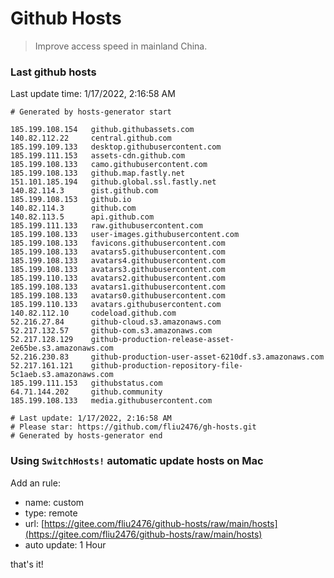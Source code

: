 # Github Hosts

> Improve access speed in mainland China.

### Last github hosts

Last update time: 1/17/2022, 2:16:58 AM

```base
# Generated by hosts-generator start 

185.199.108.154   github.githubassets.com
140.82.112.22     central.github.com
185.199.109.133   desktop.githubusercontent.com
185.199.111.153   assets-cdn.github.com
185.199.108.133   camo.githubusercontent.com
185.199.108.133   github.map.fastly.net
151.101.185.194   github.global.ssl.fastly.net
140.82.114.3      gist.github.com
185.199.108.153   github.io
140.82.114.3      github.com
140.82.113.5      api.github.com
185.199.111.133   raw.githubusercontent.com
185.199.108.133   user-images.githubusercontent.com
185.199.108.133   favicons.githubusercontent.com
185.199.108.133   avatars5.githubusercontent.com
185.199.108.133   avatars4.githubusercontent.com
185.199.108.133   avatars3.githubusercontent.com
185.199.110.133   avatars2.githubusercontent.com
185.199.108.133   avatars1.githubusercontent.com
185.199.108.133   avatars0.githubusercontent.com
185.199.110.133   avatars.githubusercontent.com
140.82.112.10     codeload.github.com
52.216.27.84      github-cloud.s3.amazonaws.com
52.217.132.57     github-com.s3.amazonaws.com
52.217.128.129    github-production-release-asset-2e65be.s3.amazonaws.com
52.216.230.83     github-production-user-asset-6210df.s3.amazonaws.com
52.217.161.121    github-production-repository-file-5c1aeb.s3.amazonaws.com
185.199.111.153   githubstatus.com
64.71.144.202     github.community
185.199.108.133   media.githubusercontent.com

# Last update: 1/17/2022, 2:16:58 AM
# Please star: https://github.com/fliu2476/gh-hosts.git
# Generated by hosts-generator end
```

### Using `SwitchHosts!` automatic update hosts on Mac
Add an rule:
- name: custom
- type: remote
- url: [https://gitee.com/fliu2476/github-hosts/raw/main/hosts](https://gitee.com/fliu2476/github-hosts/raw/main/hosts)
- auto update: 1 Hour

that's it!

